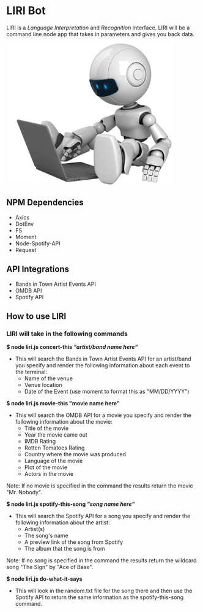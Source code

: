 # LIRI Bot
 LIRI is a *Language Interpretation* and *Recognition* Interface. LIRI will be a command line node app that takes in parameters and gives you back data.

![Bot Image](./images/bot.PNG)

 ## NPM Dependencies
 * Axios
 * DotEnv
 * FS
 * Moment
 * Node-Spotify-API
 * Request

 ## API Integrations
 * Bands in Town Artist Events API
 * OMDB API
 * Spotify API

 ## How to use LIRI

 ### LIRI will take in the following commands

 **$ node liri.js concert-this *"artist/band name here"***
 * This will search the Bands in Town Artist Events API for an artist/band you specify and render the following information about each event to the terminal:
   * Name of the venue
   * Venue location
   * Date of the Event (use moment to format this as "MM/DD/YYYY")

 **$ node liri.js movie-this "movie name here"**
 * This will search the OMDB API for a movie you specify and render the following information about the movie:
   * Title of the movie
   * Year the movie came out
   * IMDB Rating
   * Rotten Tomatoes Rating
   * Country where the movie was produced
   * Language of the movie
   * Plot of the movie
   * Actors in the movie

 Note: If no movie is specified in the command the results return the movie "Mr. Nobody".

 **$ node liri.js spotify-this-song *"song name here"***
 * This will search the Spotify API for a song you specify and render the following information about the artist:
   * Artist(s)
   * The song's name
   * A preview link of the song from Spotify
   * The album that the song is from

Note: If no song is specified in the command the results return the wildcard song "The Sign" by "Ace of Base".

 **$ node liri.js do-what-it-says**
 * This will look in the random.txt file for the song there and then use the Spotify API to return the same information as the spotify-this-song command.

 

 

 